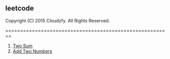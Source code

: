 ## leetcode

Copyright (C) 2015 Cloudzfy. All Rights Reserved.

========================================================

1. [Two Sum](https://github.com/cloudzfy/leetcode/tree/master/001%20Two%20Sum)
2. [Add Two Numbers](https://github.com/cloudzfy/leetcode/tree/master/002%20Add%20Two%20Numbers)
